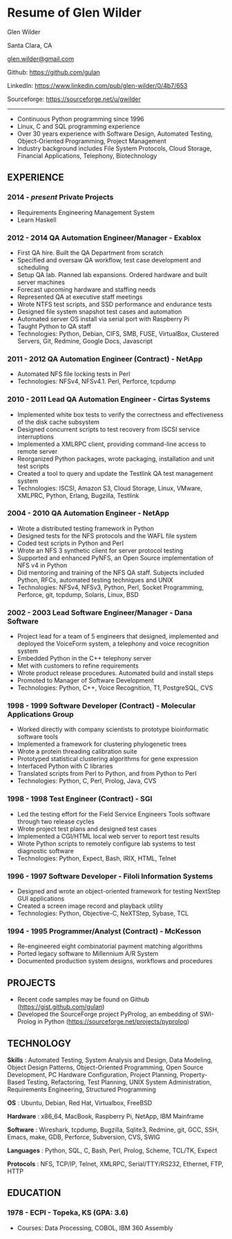 Resume of Glen Wilder
=====================

Glen Wilder

Santa Clara, CA

<glen.wilder@gmail.com>

Github: <https://github.com/gulan>

LinkedIn: <https://www.linkedin.com/pub/glen-wilder/0/4b7/653>

Sourceforge: <https://sourceforge.net/u/gwilder>

* * * * *

-   Continuous Python programming since 1996
-   Linux, C and SQL programming experience
-   Over 30 years experience with Software Design, Automated Testing,
    Object-Oriented Programming, Project Management
-   Industry background includes File System Protocols, Cloud Storage,
    Financial Applications, Telephony, Biotechnology

EXPERIENCE
----------

### 2014 - *present* Private Projects

-   Requirements Engineering Management System
-   Learn Haskell

### 2012 - 2014 QA Automation Engineer/Manager - Exablox

-   First QA hire. Built the QA Department from scratch
-   Specified and oversaw QA workflow, test case development and
    scheduling
-   Setup QA lab. Planned lab expansions. Ordered hardware and built
    server machines
-   Forecast upcoming hardware and staffing needs
-   Represented QA at executive staff meetings
-   Wrote NTFS test scripts, and SSD performance and endurance tests
-   Designed file system snapshot test cases and automation
-   Automated server OS install via serial port with Raspberry Pi
-   Taught Python to QA staff
-   Technologies: Python, Debian, CIFS, SMB, FUSE, VirtualBox, Clustered
    Servers, Git, Redmine, Google Docs, Javascript

### 2011 - 2012 QA Automation Engineer (Contract) - NetApp

-   Automated NFS file locking tests in Perl
-   Technologies: NFSv4, NFSv4.1. Perl, Perforce, tcpdump

### 2010 - 2011 Lead QA Automation Engineer - Cirtas Systems

-   Implemented white box tests to verify the correctness and
    effectiveness of the disk cache subsystem
-   Designed concurrent scripts to test recovery from ISCSI service
    interruptions
-   Implemented a XMLRPC client, providing command-line access to remote
    server
-   Reorganized Python packages, wrote packaging, installation and unit
    test scripts
-   Created a tool to query and update the Testlink QA test management
    system
-   Technologies: ISCSI, Amazon S3, Cloud Storage, Linux, VMware,
    XMLPRC, Python, Erlang, Bugzilla, Testlink

### 2004 - 2010 QA Automation Engineer - NetApp

-   Wrote a distributed testing framework in Python
-   Designed tests for the NFS protocols and the WAFL file system
-   Coded test scripts in Python and Perl
-   Wrote an NFS 3 synthetic client for server protocol testing
-   Supported and enhanced PyNFS, an Open Source implementation of NFS
    v4 in Python
-   Did mentoring and training of the NFS QA staff. Subjects included
    Python, RFCs, automated testing techniques and UNIX
-   Technologies: NFSv4, NFSv3, Python, Perl, Socket Programming,
    Perforce, git, tcpdump, Solaris, Linux, BSD

### 2002 - 2003 Lead Software Engineer/Manager - Dana Software

-   Project lead for a team of 5 engineers that designed, implemented
    and deployed the VoiceForm system, a telephony and voice recognition
    system
-   Embedded Python in the C++ telephony server
-   Met with customers to refine requirements
-   Wrote product release procedures. Automated build and install steps
-   Promoted to Manager of Software Development
-   Technologies: Python, C++, Voice Recognition, T1, PostgreSQL, CVS

### 1998 - 1999 Software Developer (Contract) - Molecular Applications Group

-   Worked directly with company scientists to prototype bioinformatic
    software tools
-   Implemented a framework for clustering phylogenetic trees
-   Wrote a protein threading calibration suite
-   Prototyped statistical clustering algorithms for gene expression
-   Interfaced Python with C libraries
-   Translated scripts from Perl to Python, and from Python to Perl
-   Technologies: Python, C, Perl, Prolog, Java, CVS

### 1998 - 1998 Test Engineer (Contract) - SGI

-   Led the testing effort for the Field Service Engineers Tools
    software through two release cycles
-   Wrote project test plans and designed test cases
-   Implemented a CGI/HTML local web server to report test results
-   Wrote Python scripts to remotely configure lab systems to test
    diagnostic software
-   Technologies: Python, Expect, Bash, IRIX, HTML, Telnet

### 1996 - 1997 Software Developer - Filoli Information Systems

-   Designed and wrote an object-oriented framework for testing NextStep
    GUI applications
-   Created a screen image record and playback utility
-   Technologies: Python, Objective-C, NeXTStep, Sybase, TCL

### 1994 - 1995 Programmer/Analyst (Contract) - McKesson

-   Re-engineered eight combinatorial payment matching algorithms
-   Ported legacy software to Millennium A/R System
-   Documented production system designs, workflows and procedures

PROJECTS
--------

-   Recent code samples may be found on Github
    (<https://gist.github.com/gulan>)
-   Developed the SourceForge project PyProlog, an embedding of
    SWI-Prolog in Python (<https://sourceforge.net/projects/pyprolog>)

TECHNOLOGY
----------

**Skills**
:   Automated Testing, System Analysis and Design, Data Modeling, Object
    Design Patterns, Object-Oriented Programming, Open Source
    Development, PC Hardware Configuration, Project Planning,
    Property-Based Testing, Refactoring, Test Planning, UNIX System
    Administration, Requirements Engineering, Structured Programming

**OS**
:   Ubuntu, Debian, Red Hat, Virtualbox, FreeBSD

**Hardware**
:   x86\_64, MacBook, Raspberry Pi, NetApp, IBM Mainframe

**Software**
:   Wireshark, tcpdump, Bugzilla, Sqlite3, Redmine, git, GCC, SSH,
    Emacs, make, GDB, Perforce, Subversion, CVS, SWIG

**Languages**
:   Python, SQL, C, Bash, Perl, Prolog, Scheme, TCL/TK, Expect

**Protocols**
:   NFS, TCP/IP, Telnet, XMLRPC, Serial/TTY/RS232, Ethernet, FTP, HTTP

EDUCATION
---------

### 1978 - ECPI - Topeka, KS (GPA: 3.6)

-   Courses: Data Processing, COBOL, IBM 360 Assembly

